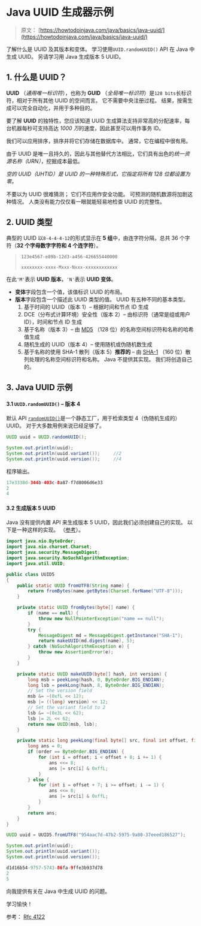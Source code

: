 # Java UUID 生成器示例

> 原文： [https://howtodoinjava.com/java/basics/java-uuid/](https://howtodoinjava.com/java/basics/java-uuid/)

了解什么是 UUID 及其版本和变体。 学习使用`UUID.randomUUID()` API 在 Java 中生成 UUID。 另请学习用 Java 生成版本 5 UUID。

## 1\. 什么是 UUID？

**UUID** （*通用唯一标识符*），也称为 **GUID** （*全局唯一标识符*）是`128 bits`长标识符，相对于所有其他 UUID 的空间而言。 它不需要中央注册过程。 结果，按需生成可以完全自动化，并用于多种目的。

要了解 **UUID** 的独特性，您应该知道 UUID 生成算法支持非常高的分配速率，每台机器每秒可支持高达 *1000 万*的速度，因此甚至可以用作事务 ID。

我们可以应用排序，排序并将它们存储在数据库中。 通常，它在编程中很有用。

由于 UUID 是唯一且持久的，因此与其他替代方法相比，它们具有出色的*统一资源名称（URN）*，挖掘成本最低。

*空的 UUID（UHTID）是 UUID 的一种特殊形式，它指定将所有 128 位都设置为零。*

不要以为 UUID 很难猜测； 它们不应用作安全功能。 可预测的随机数源将加剧这种情况。 人类没有能力仅仅看一眼就能轻易地检查 UUID 的完整性。

## 2\. UUID 类型

典型的 UUID 以`8-4-4-4-12`的形式显示在 **5 组**中，由连字符分隔，总共 36 个字符（**32 个字母数字字符和 4 个连字符**）。

> `123e4567-e89b-12d3-a456-426655440000`
> 
> `xxxxxxxx-xxxx-Mxxx-Nxxx-xxxxxxxxxxxx`

在此`'M'`表示 **UUID 版本**，`'N'`表示 **UUID 变体**。

*   **变体**字段包含一个值，该值标识 UUID 的布局。
*   **版本**字段包含一个描述此 UUID 类型的值。 UUID 有五种不同的基本类型。
    1.  基于时间的 UUID（版本 1）– 根据时间和节点 ID 生成
    2.  DCE（分布式计算环境）安全性（版本 2）– 由标识符（通常是组或用户 ID），时间和节点 ID 生成
    3.  基于名称（版本 3）– 由 [MD5](https://howtodoinjava.com/java/io/how-to-generate-sha-or-md5-file-checksum-hash-in-java/) （128 位）的名称空间标识符和名称的哈希值生成
    4.  随机生成的 UUID（版本 4）– 使用随机或伪随机数生成
    5.  基于名称的使用 SHA-1 散列（版本 5）**推荐的** – 由 [SHA-1](https://howtodoinjava.com/security/how-to-generate-secure-password-hash-md5-sha-pbkdf2-bcrypt-examples/) （160 位）散列处理的名称空间标识符和名称。 Java 不提供其实现。 我们将创造自己的。

## 3\. Java UUID 示例

#### 3.1 `UUID.randomUUID()` – 版本 4

默认 API [`randomUUID()`](https://docs.oracle.com/javase/8/docs/api/java/util/UUID.html#randomUUID--)是一个静态工厂，用于检索类型 4（伪随机生成的）UUID。 对于大多数用例来说已经足够了。

```java
UUID uuid = UUID.randomUUID();

System.out.println(uuid);
System.out.println(uuid.variant());		//2
System.out.println(uuid.version());		//4

```

程序输出。

```java
17e3338d-344b-403c-8a87-f7d8006d6e33
2
4

```

#### 3.2 生成版本 5 UUID

Java 没有提供内置 API 来生成版本 5 UUID，因此我们必须创建自己的实现。 以下是一种这样的实现。 （[参考](https://github.com/rootsdev/polygenea/blob/master/java/src/org/rootsdev/polygenea/UUID5.java)）。

```java
import java.nio.ByteOrder;
import java.nio.charset.Charset;
import java.security.MessageDigest;
import java.security.NoSuchAlgorithmException;
import java.util.UUID;

public class UUID5 
{
	public static UUID fromUTF8(String name) {
		return fromBytes(name.getBytes(Charset.forName("UTF-8")));
	}

	private static UUID fromBytes(byte[] name) {
		if (name == null) {
			throw new NullPointerException("name == null");
		}
		try {
			MessageDigest md = MessageDigest.getInstance("SHA-1");
			return makeUUID(md.digest(name), 5);
		} catch (NoSuchAlgorithmException e) {
			throw new AssertionError(e);
		}
	}

	private static UUID makeUUID(byte[] hash, int version) {
		long msb = peekLong(hash, 0, ByteOrder.BIG_ENDIAN);
		long lsb = peekLong(hash, 8, ByteOrder.BIG_ENDIAN);
		// Set the version field
		msb &= ~(0xfL << 12);
		msb |= ((long) version) << 12;
		// Set the variant field to 2
		lsb &= ~(0x3L << 62);
		lsb |= 2L << 62;
		return new UUID(msb, lsb);
	}

	private static long peekLong(final byte[] src, final int offset, final ByteOrder order) {
		long ans = 0;
		if (order == ByteOrder.BIG_ENDIAN) {
			for (int i = offset; i < offset + 8; i += 1) {
				ans <<= 8;
				ans |= src[i] & 0xffL;
			}
		} else {
			for (int i = offset + 7; i >= offset; i -= 1) {
				ans <<= 8;
				ans |= src[i] & 0xffL;
			}
		}
		return ans;
	}
}

```

```java
UUID uuid = UUID5.fromUTF8("954aac7d-47b2-5975-9a80-37eeed186527");

System.out.println(uuid);
System.out.println(uuid.variant());
System.out.println(uuid.version());

```

```java
d1d16b54-9757-5743-86fa-9ffe3b937d78
2
5

```

向我提供有关在 Java 中生成 UUID 的问题。

学习愉快！

参考： [Rfc 4122](https://tools.ietf.org/html/rfc4122)